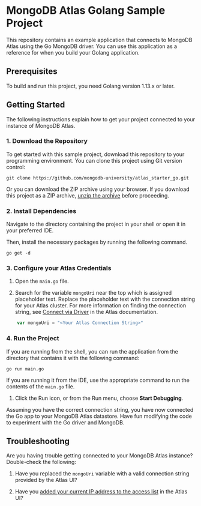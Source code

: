 # MongoDB Atlas Golang Sample Project

This repository contains an example application that connects to MongoDB
Atlas using the Go MongoDB driver. You can use this application as
a reference for when you build your Golang application.


## Prerequisites

To build and run this project, you need Golang version 1.13.x or later.


## Getting Started

The following instructions explain how to get your project connected to your 
instance of MongoDB Atlas.

### 1. Download the Repository

To get started with this sample project, download this repository to your
programming environment. You can clone this project using Git version control:

```
git clone https://github.com/mongodb-university/atlas_starter_go.git
```

Or you can download the ZIP archive using your browser. If you download
this project as a ZIP archive, 
[unzip the archive](https://www.wikihow.com/Unzip-a-File) before proceeding.


### 2. Install Dependencies

Navigate to the directory containing the project in your shell or open it
in your preferred IDE.

Then, install the necessary packages by running the following command.

```shell
go get -d
```


### 3. Configure your Atlas Credentials

1. Open the  `main.go` file.

2. Search for the variable `mongoUri` near the top which is assigned
   placeholder text. Replace the placeholder text with the connection
   string for your Atlas cluster. For more information on finding the
   connection string, see [Connect via
   Driver](https://docs.atlas.mongodb.com/driver-connection/) in the Atlas
   documentation.

```go 
	var mongoUri = "<Your Atlas Connection String>"
```

### 4. Run the Project

If you are running from the shell, you can run the application from the
directory that contains it with the following command:

```shell
go run main.go
```

If you are running it from the IDE, use the appropriate command to run the
contents of the `main.go` file.

1. Click the Run icon, or from the Run menu, choose **Start Debugging**.

Assuming you have the correct connection string, you have now connected 
the Go app to your MongoDB Atlas datastore. Have fun modifying the code to experiment with the Go driver and MongoDB.

## Troubleshooting

Are you having trouble getting connected to your MongoDB Atlas instance? Double-check the following:

1. Have you replaced the `mongoUri` variable with a valid connection string provided by the Atlas UI?

2. Have you [added your current IP address to the access list](https://docs.atlas.mongodb.com/security-whitelist/) in the Atlas UI?
